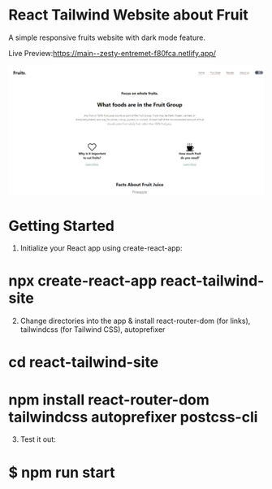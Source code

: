 # React Tailwind Website about Fruit

A simple responsive fruits website with dark mode feature.

Live Preview:https://main--zesty-entremet-f80fca.netlify.app/

![Fruits Website](/src/assets/DemoWebsite.jpg)

# Getting Started

1. Initialize your React app using create-react-app:

# npx create-react-app react-tailwind-site

2. Change directories into the app & install react-router-dom (for links), tailwindcss (for Tailwind CSS), autoprefixer

# cd react-tailwind-site

# npm install react-router-dom tailwindcss autoprefixer postcss-cli

3. Test it out:

# $ npm run start
